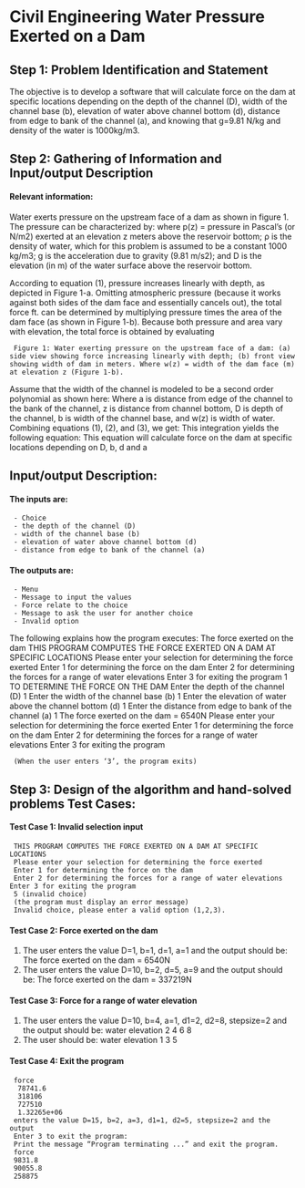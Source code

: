 # Civil Engineering Water Pressure Exerted on a Dam

## Step 1: Problem Identification and Statement
The objective is to develop a software that will calculate force on the dam at specific locations depending on the depth of the channel (D), width of the channel base (b), elevation of water above channel bottom (d), distance from edge to bank of the channel (a), and knowing that g=9.81 N/kg and density of the water is 1000kg/m3.

## Step 2: Gathering of Information and Input/output Description
#### Relevant information:
Water exerts pressure on the upstream face of a dam as shown in figure 1. The pressure can be characterized by:
where p(z) = pressure in Pascal’s (or N/m2) exerted at an elevation z meters above the reservoir bottom; ρ is the density of water, which for this problem is assumed to be a constant 1000 kg/m3; g is the acceleration due to gravity (9.81 m/s2); and D is the elevation (in m) of the water surface above the reservoir bottom.

According to equation (1), pressure increases linearly with depth, as depicted in Figure 1-a. Omitting atmospheric pressure (because it works against both sides of the dam face and essentially cancels out), the total force ft. can be determined by multiplying pressure times the area of the dam face (as shown in Figure 1-b). Because both pressure and area vary with elevation, the total force is obtained by evaluating

     Figure 1: Water exerting pressure on the upstream face of a dam: (a) side view showing force increasing linearly with depth; (b) front view showing width of dam in meters. Where w(z) = width of the dam face (m) at elevation z (Figure 1-b).
  
 Assume that the width of the channel is modeled to be a second order polynomial as shown here:
Where a is distance from edge of the channel to the bank of the channel, z is distance from channel bottom, D is depth of the channel, b is width of the channel base, and w(z) is width of water.
Combining equations (1), (2), and (3), we get:
This integration yields the following equation:
This equation will calculate force on the dam at specific locations depending on D, b, d and a

## Input/output Description:
#### The inputs are:
     - Choice
     - the depth of the channel (D)
     - width of the channel base (b)
     - elevation of water above channel bottom (d)
     - distance from edge to bank of the channel (a)
     
#### The outputs are:
     - Menu
     - Message to input the values
     - Force relate to the choice
     - Message to ask the user for another choice
     - Invalid option
     
 
The following explains how the program executes:
The force exerted on the dam
           THIS PROGRAM COMPUTES THE FORCE EXERTED ON A DAM AT SPECIFIC LOCATIONS
     Please enter your selection for determining the force exerted
     Enter 1 for determining the force on the dam
     Enter 2 for determining the forces for a range of water elevations Enter 3 for exiting the program
     1
     TO DETERMINE THE FORCE ON THE DAM
     Enter the depth of the channel (D)
     1
     Enter the width of the channel base (b)
     1
     Enter the elevation of water above the channel bottom (d)
     1
     Enter the distance from edge to bank of the channel (a)
     1
     The force exerted on the dam = 6540N
     Please enter your selection for determining the force exerted
     Enter 1 for determining the force on the dam
     Enter 2 for determining the forces for a range of water elevations Enter 3 for exiting the program
     
     (When the user enters ‘3’, the program exits)
  
 
## Step 3: Design of the algorithm and hand-solved problems Test Cases:
#### Test Case 1: Invalid selection input
     THIS PROGRAM COMPUTES THE FORCE EXERTED ON A DAM AT SPECIFIC LOCATIONS
     Please enter your selection for determining the force exerted
     Enter 1 for determining the force on the dam
     Enter 2 for determining the forces for a range of water elevations Enter 3 for exiting the program
     5 (invalid choice)
     (the program must display an error message)
     Invalid choice, please enter a valid option (1,2,3).
     
#### Test Case 2: Force exerted on the dam
1. The user enters the value D=1, b=1, d=1, a=1 and the output should be: The force exerted on the dam = 6540N
2. The user enters the value D=10, b=2, d=5, a=9 and the output should be: The force exerted on the dam = 337219N

#### Test Case 3: Force for a range of water elevation
1. The user enters the value D=10, b=4, a=1, d1=2, d2=8, stepsize=2 and the output
        should be:
             water elevation
             2
             4
             6
             8      
2. The user should be:
              water elevation
              1
              3
              5

#### Test Case 4: Exit the program
     force
      78741.6
      318106
      727510
      1.32265e+06
     enters the value D=15, b=2, a=3, d1=1, d2=5, stepsize=2 and the output
     Enter 3 to exit the program:
     Print the message “Program terminating ...” and exit the program.
     force
     9831.8
     90055.8
     258875

